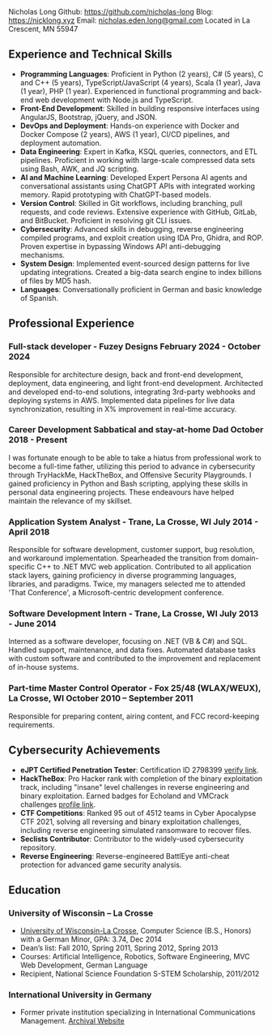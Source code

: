 
<link rel="stylesheet" type="text/css" href="resume.css">

<span class="name">Nicholas Long</span>
<span class="info">Github: https://github.com/nicholas-long</span>
<span class="info">Blog: https://nicklong.xyz</span>
<span class="info">Email: nicholas.eden.long@gmail.com</span>
<span class="info">Located in La Crescent, MN 55947</span>

## Experience and Technical Skills
- __Programming Languages__: Proficient in Python (2 years), C# (5 years), C and C++ (5 years), TypeScript/JavaScript (4 years), Scala (1 year), Java (1 year), PHP (1 year). Experienced in functional programming and back-end web development with Node.js and TypeScript.
- __Front-End Development__: Skilled in building responsive interfaces using AngularJS, Bootstrap, jQuery, and JSON.
- __DevOps and Deployment__: Hands-on experience with Docker and Docker Compose (2 years), AWS (1 year), CI/CD pipelines, and deployment automation.
- __Data Engineering__: Expert in Kafka, KSQL queries, connectors, and ETL pipelines. Proficient in working with large-scale compressed data sets using Bash, AWK, and JQ scripting.
- __AI and Machine Learning__: Developed Expert Persona AI agents and conversational assistants using ChatGPT APIs with integrated working memory. Rapid prototyping with ChatGPT-based models.
- __Version Control__: Skilled in Git workflows, including branching, pull requests, and code reviews. Extensive experience with GitHub, GitLab, and BitBucket. Proficient in resolving git CLI issues.
- __Cybersecurity__: Advanced skills in debugging, reverse engineering compiled programs, and exploit creation using IDA Pro, Ghidra, and ROP. Proven expertise in bypassing Windows API anti-debugging mechanisms.
- __System Design__: Implemented event-sourced design patterns for live updating integrations. Created a big-data search engine to index billions of files by MD5 hash.
- __Languages__: Conversationally proficient in German and basic knowledge of Spanish.

## Professional Experience

### Full-stack developer - Fuzey Designs <time> February 2024 - October 2024 </time>

Responsible for architecture design, back and front-end development, deployment, data engineering, and light front-end development.
Architected and developed end-to-end solutions, integrating 3rd-party webhooks and deploying systems in AWS.
Implemented data pipelines for live data synchronization, resulting in X% improvement in real-time accuracy.


### Career Development Sabbatical and stay-at-home Dad <time> October 2018 - Present </time>

I was fortunate enough to be able to take a hiatus from professional work to become a full-time father, utilizing this period to advance in cybersecurity through TryHackMe, HackTheBox, and Offensive Security Playgrounds. I gained proficiency in Python and Bash scripting, applying these skills in personal data engineering projects. These endeavours have helped maintain the relevance of my skillset.

### Application System Analyst - Trane, La Crosse, WI <time> July 2014 - April 2018 </time>

Responsible for software development, customer support, bug resolution, and workaround implementation. Spearheaded the transition from domain-specific C++ to .NET MVC web application. Contributed to all application stack layers, gaining proficiency in diverse programming languages, libraries, and paradigms. Twice, my managers selected me to attended 'That Conference', a Microsoft-centric development conference.

### Software Development Intern - Trane, La Crosse, WI <time> July 2013 - June 2014 </time>

Interned as a software developer, focusing on .NET (VB & C#) and SQL. Handled support, maintenance, and data fixes. Automated database tasks with custom software and contributed to the improvement and replacement of in-house systems.

### Part-time Master Control Operator - Fox 25/48 (WLAX/WEUX), La Crosse, WI <time> October 2010 – September 2011 </time>

Responsible for preparing content, airing content, and FCC record-keeping requirements.

## Cybersecurity Achievements

- __eJPT Certified Penetration Tester__: Certification ID 2798399 [verify link](https://elearnsecurity.com/verify-certificate/).
- __HackTheBox__: Pro Hacker rank with completion of the binary exploitation track, including "insane" level challenges in reverse engineering and binary exploitation. Earned badges for Echoland and VMCrack challenges [profile link](https://app.hackthebox.com/profile/459321).
- __CTF Competitions__: Ranked 95 out of 4512 teams in Cyber Apocalypse CTF 2021, solving all reversing and binary exploitation challenges, including reverse engineering simulated ransomware to recover files.
- __Seclists Contributor__: Contributor to the widely-used cybersecurity repository.
- __Reverse Engineering__: Reverse-engineered BattlEye anti-cheat protection for advanced game security analysis.

## Education

### University of Wisconsin – La Crosse

- [University of Wisconsin-La Crosse](https://www.uwlax.edu/), Computer Science (B.S., Honors) with a German Minor, GPA: 3.74, Dec 2014
- Dean’s list: Fall 2010, Spring 2011, Spring 2012, Spring 2013
- Courses: Artificial Intelligence, Robotics, Software Engineering, MVC Web Development, German Language
- Recipient, National Science Foundation S-STEM Scholarship, 2011/2012

### International University in Germany

- Former private institution specializing in International Communications Management. [Archival Website](https://web.archive.org/web/20220701043725/http://i-u.de/)
